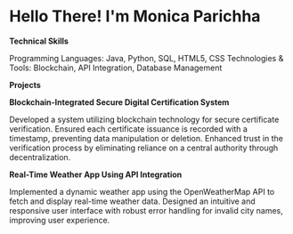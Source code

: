 # Hello There! I'm Monica Parichha

**Technical Skills**

Programming Languages: Java, Python, SQL, HTML5, CSS
Technologies & Tools: Blockchain, API Integration, Database Management

**Projects**

**Blockchain-Integrated Secure Digital Certification System** 

Developed a system utilizing blockchain technology for secure certificate verification.
Ensured each certificate issuance is recorded with a timestamp, preventing data manipulation or deletion.
Enhanced trust in the verification process by eliminating reliance on a central authority through decentralization.

**Real-Time Weather App Using API Integration**

Implemented a dynamic weather app using the OpenWeatherMap API to fetch and display real-time weather data.
Designed an intuitive and responsive user interface with robust error handling for invalid city names, improving user experience.
